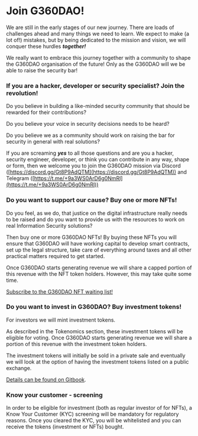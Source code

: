 # Join G360DAO!

We are still in the early stages of our new journey. There are loads of challenges ahead and many things we need to learn. We expect to make (a lot of!) mistakes, but by being dedicated to the mission and vision, we will conquer these hurdles _**together!**_

We really want to embrace this journey together with a community to shape the G360DAO organisation of the future! Only as the G360DAO will we be able to raise the security bar!

### **If you are a hacker, developer or security specialist? Join the revolution!**

Do you believe in building a like-minded security community that should be rewarded for their contributions?&#x20;

Do you believe your voice in security decisions needs to be heard?&#x20;

Do you believe we as a community should work on raising the bar for security in general with real solutions?&#x20;

If you are screaming _**yes**_ to all those questions and are you a hacker, security engineer, developer, or think you can contribute in any way, shape or form, then we welcome you to join the G360DAO mission via Discord ([https://discord.gg/Gt8P9AdQTM](https://discord.gg/Gt8P9AdQTM)) and Telegram ([https://t.me/+9a3WS0ArD6g0NmRl](https://t.me/+9a3WS0ArD6g0NmRl))

### **Do you want to support our cause? Buy one or more NFTs!**

Do you feel, as we do, that justice on the digital infrastructure really needs to be raised and do you want to provide us with the resources to work on real Information Security solutions?&#x20;

Then buy one or more G360DAO NFTs! By buying these NFTs you will ensure that G360DAO will have working capital to develop smart contracts, set up the legal structure, take care of everything around taxes and all other practical matters required to get started.&#x20;

Once G360DAO starts generating revenue we will share a capped portion of this revenue with the NFT token holders. However, this may take quite some time.

[Subscribe to the G360DAO NFT waiting list!](https://guardian360.activehosted.com/f/85)

### **Do you want to invest in G360DAO? Buy investment tokens!**

For investors we will mint investment tokens.

As described in the Tokenomics section, these investment tokens will be eligible for voting. Once G360DAO starts generating revenue we will share a portion of this revenue with the investment token holders.&#x20;

The investment tokens will initially be sold in a private sale and eventually we will look at the option of having the investment tokens listed on a public exchange.&#x20;

[Details can be found on Gitbook](https://app.gitbook.com/o/2YkrRUxPFdNDfr8LQAiG/s/QZ3ahML7tpbcBqNJehsq/).

### **Know your customer - screening**

In order to be eligible for investment (both as regular investor of for NFTs), a Know Your Customer (KYC) screening will be mandatory for regulatory reasons. Once you cleared the KYC, you will be whitelisted and you can receive the tokens (investment or NFTs) bought.
